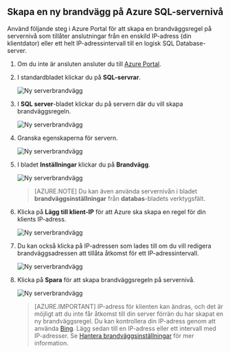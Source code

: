 
<!--
includes/sql-database-create-new-server-firewall-portal.md

Latest Freshness check:  2016-08-01 , rickbyh.

As of circa 2016-04-11, the following topics might include this include:
articles/sql-database/sql-database-get-started-tutorial.md
articles/sql-database/sql-database-configure-firewall-settings

-->
## Skapa en ny brandvägg på Azure SQL-servernivå

Använd följande steg i Azure Portal för att skapa en brandväggsregel på servernivå som tillåter anslutningar från en enskild IP-adress (din klientdator) eller ett helt IP-adressintervall till en logisk SQL Database-server.

1. Om du inte är ansluten ansluter du till [Azure Portal](http://portal.azure.com).
2. I standardbladet klickar du på **SQL-servrar**.

    ![Ny serverbrandvägg](./media/sql-database-create-new-server-firewall-portal/sql-database-create-new-server-firewall-portal-1.png)

3. I **SQL server**-bladet klickar du på servern där du vill skapa brandväggsregeln.

    ![Ny serverbrandvägg](./media/sql-database-create-new-server-firewall-portal/sql-database-create-new-server-firewall-portal-2.png)

4. Granska egenskaperna för servern.

    ![Ny serverbrandvägg](./media/sql-database-create-new-server-firewall-portal/sql-database-create-new-server-firewall-portal-3.png)

5. I bladet **Inställningar** klickar du på **Brandvägg**.

    ![Ny serverbrandvägg](./media/sql-database-create-new-server-firewall-portal/sql-database-create-new-server-firewall-portal-4.png)

    > [AZURE.NOTE] Du kan även använda servernivån i bladet **brandväggsinställningar** från **databas**-bladets verktygsfält.

6. Klicka på **Lägg till klient-IP** för att Azure ska skapa en regel för din klients IP-adress.

      ![Ny serverbrandvägg](./media/sql-database-create-new-server-firewall-portal/sql-database-create-new-server-firewall-portal-5.png)

7. Du kan också klicka på IP-adressen som lades till om du vill redigera brandväggsadressen att tillåta åtkomst för ett IP-adressintervall.

      ![Ny serverbrandvägg](./media/sql-database-create-new-server-firewall-portal/sql-database-create-new-server-firewall-portal-6.png)

8. Klicka på **Spara** för att skapa brandväggsregeln på servernivå.

     ![Ny serverbrandvägg](./media/sql-database-create-new-server-firewall-portal/sql-database-create-new-server-firewall-portal-7.png)

    >[AZURE.IMPORTANT] IP-adress för klienten kan ändras, och det är möjligt att du inte får åtkomst till din server förrän du har skapat en ny brandväggsregel. Du kan kontrollera din IP-adress genom att använda [Bing](http://www.bing.com/search?q=my%20ip%20address). Lägg sedan till en IP-adress eller ett intervall med IP-adresser. Se [Hantera brandväggsinställningar](sql-database-configure-firewall-settings.md#manage-existing-server-level-firewall-rules-through-the-azure-portal) för mer information.



<!--HONumber=sep12_HO2-->


